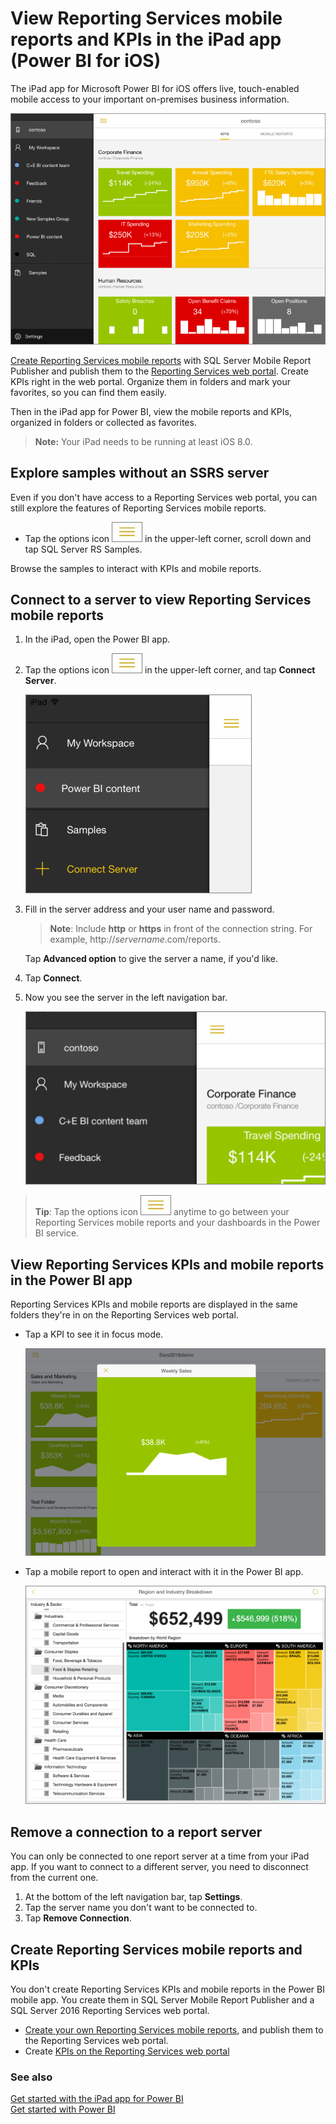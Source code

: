 <properties 
   pageTitle="View Reporting Services mobile reports and KPIs in the iPad app"
   description="The iPad app (Power BI for iOS) offers live, touch-enabled mobile access to your important on-premises business information."
   services="powerbi" 
   documentationCenter="" 
   authors="maggiesMSFT" 
   manager="mblythe" 
   backup=""
   editor=""
   tags=""
   qualityFocus="no"
   qualityDate=""/>
 
<tags
   ms.service="powerbi"
   ms.devlang="NA"
   ms.topic="article"
   ms.tgt_pltfrm="NA"
   ms.workload="powerbi"
   ms.date="05/18/2016"
   ms.author="maggies"/>

# View Reporting Services mobile reports and KPIs in the iPad app (Power BI for iOS)  

The iPad app for Microsoft Power BI for iOS offers live, touch-enabled mobile access to your important on-premises business information. 

![](media/powerbi-mobile-ipad-kpis-mobile-reports/pbi_ipad_ssmrp_homeb.png)

[Create Reporting Services mobile reports](https://msdn.microsoft.com/library/mt652547.aspx) with SQL Server Mobile Report Publisher and publish them to the [Reporting Services web portal](https://msdn.microsoft.com/library/mt637133.aspx). Create KPIs right in the web portal. Organize them in folders and mark your favorites, so you can find them easily. 

Then in the iPad app for Power BI, view the mobile reports and KPIs, organized in folders or collected as favorites. 

>**Note:** Your iPad needs to be running at least iOS 8.0. 

## Explore samples without an SSRS server

Even if you don't have access to a Reporting Services web portal, you can still explore the features of Reporting Services mobile reports. 

-  Tap the options icon ![](media/powerbi-mobile-ipad-kpis-mobile-reports/PBI_iPad_OptionsIcon.png) in the upper-left corner, scroll down and tap SQL Server RS Samples.

Browse the samples to interact with KPIs and mobile reports.

## Connect to a server to view Reporting Services mobile reports 

1.  In the iPad, open the Power BI app.
  
2.  Tap the options icon ![](media/powerbi-mobile-ipad-kpis-mobile-reports/PBI_iPad_OptionsIcon.png) in the upper-left corner, and tap **Connect Server**.

    ![](media/powerbi-mobile-ipad-kpis-mobile-reports/pbi_ipad_connectsvr.png)

4. Fill in the server address and your user name and password.

    >**Note**: Include **http** or **https** in front of the connection string. For example, http://*servername*.com/reports.

    Tap **Advanced option** to give the server a name, if you'd like.

5.  Tap **Connect**. 

6.  Now you see the server in the left navigation bar.

    ![](media/powerbi-mobile-ipad-kpis-mobile-reports/pbi_ipad_contosoconnexn.png)

>**Tip**: Tap the options icon ![](media/powerbi-mobile-ipad-kpis-mobile-reports/PBI_iPad_OptionsIcon.png) anytime to go between your Reporting Services mobile reports and your dashboards in the Power BI service. 

## View Reporting Services KPIs and mobile reports in the Power BI app

Reporting Services KPIs and mobile reports are displayed in the same folders they're in on the Reporting Services web portal. 

- Tap a KPI to see it in focus mode.

    ![](media/powerbi-mobile-ipad-kpis-mobile-reports/PBI_iPad_SSMRP_Tile.png)

- Tap a mobile report to open and interact with it in the Power BI app.

    ![](media/powerbi-mobile-ipad-kpis-mobile-reports/PBI_iPad_SSMRP_MobRpt.png)


## Remove a connection to a report server

You can only be connected to one report server at a time from your iPad app. If you want to connect to a different server, you need to disconnect from the current one.

1. At the bottom of the left navigation bar, tap **Settings**.
2. Tap the server name you don't want to be connected to.
3. Tap **Remove Connection**.


## Create Reporting Services mobile reports and KPIs

You don't create Reporting Services KPIs and mobile reports in the Power BI mobile app. You create them in SQL Server Mobile Report Publisher and a SQL Server 2016 Reporting Services web portal.

- [Create your own Reporting Services mobile reports](https://msdn.microsoft.com/library/mt652547.aspx), and publish them to the Reporting Services web portal.
- Create [KPIs on the Reporting Services web portal](https://msdn.microsoft.com/library/mt683632.aspx)


### See also  
[Get started with the iPad app for Power BI](powerbi-mobile-ipad-app-get-started.md)  
[Get started with Power BI](powerbi-service-get-started.md)  
